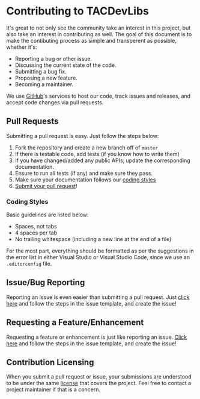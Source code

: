 # Contributing to TACDevLibs

It's great to not only see the community take an interest in this project, but also take an interest in contributing as
well. The goal of this document is to make the contibuting process as simple and transperent as possible, whether it's:

  - Reporting a bug or other issue.
  - Discussing the current state of the code.
  - Submitting a bug fix.
  - Proposing a new feature.
  - Becoming a maintainer.

We use [GitHub](https://github.com)'s services to host our code, track issues and releases, and accept code changes via
pull requests.

## Pull Requests

Submitting a pull request is easy. Just follow the steps below:

  1. Fork the repository and create a new branch off of `master`
  2. If there is testable code, add tests (if you know how to write them)
  3. If you have changed/added any public APIs, update the corresponding documentation.
  4. Ensure to run all tests (if any) and make sure they pass.
  5. Make sure your documentation follows our [coding styles](#coding-styles)
  6. [Submit your pull request](https://github.com/tacdevel/tacdevlibs/pull/new)!

### Coding Styles

Basic guidelines are listed below:

  - Spaces, not tabs
  - 4 spaces per tab
  - No trailing whitespace (including a new line at the end of a file)

For the most part, everything should be formatted as per the suggestions in the error list in either Visual Studio or
Visual Studio Code, since we use an `.editorconfig` file.

## Issue/Bug Reporting

Reporting an issue is even easier than submitting a pull request. Just
[click here](https://github.com/tacdevel/tacdevlibs/issues/new?template=bug-report.md) and follow the steps in the
issue template, and create the issue!

## Requesting a Feature/Enhancement

Requesting a feature or enhancement is just like reporting an issue.
[Click here](https://github.com/tacdevel/tacdevlibs/issues/new?template=feature-request.md) and follow the steps in the
issue template, and create the issue!

## Contribution Licensing

When you submit a pull request or issue, your submissions are understood to be under the same
[license](https://github.com/tacdevel/tacdevlibs/blob/master/LICENSE.md) that covers the project. Feel free to contact
a project maintainer if that is a concern.